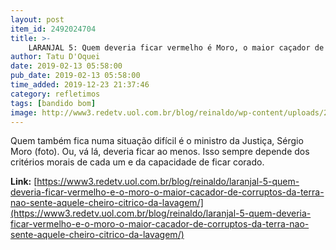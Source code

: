 ```yaml
---
layout: post
item_id: 2492024704
title: >-
    LARANJAL 5: Quem deveria ficar vermelho é Moro, o maior caçador de corruptos da Terra. Não sente aquele cheiro cítrico da lavagem?
author: Tatu D'Oquei
date: 2019-02-13 05:58:00
pub_date: 2019-02-13 05:58:00
time_added: 2019-12-23 21:37:46
category: refletimos
tags: [bandido bom]
image: http://www3.redetv.uol.com.br/blog/reinaldo/wp-content/uploads/2018/06/o-golpe-de-moro-2-soberano-proibe-o-compartilhamento-de-provas-com-orgaos-do-estado-e-os-proibe-de-cumprir-sua-funcao.jpg
---
```


Quem também fica numa situação difícil é o ministro da Justiça, Sérgio Moro (foto). Ou, vá lá, deveria ficar ao menos. Isso sempre depende dos critérios morais de cada um e da capacidade de ficar corado.

**Link:** [https://www3.redetv.uol.com.br/blog/reinaldo/laranjal-5-quem-deveria-ficar-vermelho-e-o-moro-o-maior-cacador-de-corruptos-da-terra-nao-sente-aquele-cheiro-citrico-da-lavagem/](https://www3.redetv.uol.com.br/blog/reinaldo/laranjal-5-quem-deveria-ficar-vermelho-e-o-moro-o-maior-cacador-de-corruptos-da-terra-nao-sente-aquele-cheiro-citrico-da-lavagem/)

